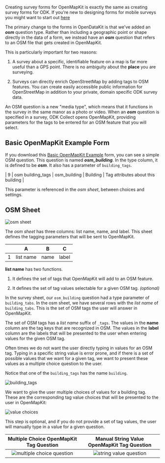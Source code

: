 Creating survey forms for OpenMapKit is exactly the same as creating survey forms for ODK. If you're new to designing forms for mobile surveys you might want to start out [here](https://opendatakit.org/help/form-design/)

The primary change to the forms in OpenDataKit is that we've added an **_osm_** question type. Rather than including a geographic point or shape directly in the data of a form, we instead have an **_osm_** question that refers to an OSM file that gets created in OpenMapKit.

This is particularly important for two reasons:

1. A survey about a specific, identifiable feature on a map is far more useful than a GPS point. There is no ambiguity about the __place__ you are surveying.

2. Surveys can directly enrich OpenStreetMap by adding tags to OSM features. You can create easily accessible public information for OpenStreetMap in addition to your private, domain specific ODK survey data.

An OSM question is a new "media type", which means that it functions in the survey in the same manor as a photo or video. When an **_osm_** question is specified in a survey, ODK Collect opens OpenMapKit, providing parameters for the tags to be entered for an OSM feature that you will select.

## Basic OpenMapKit Example Form

If you download this [Basic OpenMapKit Example](http://openmapkit.org/downloads/XLSForms/example_basic.xlsx) form, you can see a simple OSM question. This question is named **_osm_building_**. In the type column, it is defined to be **_osm_**. It also has a parameter of `building_tags`.

| 9 | osm building_tags      | osm_building | Building | Tag attributes about this building |



This parameter is referenced in the _osm sheet_, between choices and settings.

## OSM Sheet

![osm sheet](https://cloud.githubusercontent.com/assets/556367/7404929/9418893c-ee9f-11e4-9249-b684ff33e16a.png)

The _osm sheet_ has three columns: list name, name, and label. This sheet defines the tagging parameters that will be sent to OpenMapKit.

|   | A | B | C |
| -- |--- | --- | --- |
| 1 | list name | name | label |

__list name__ has two functions. 

1. It defines the set of tags that OpenMapKit will add to an OSM feature.

2. It defines the set of tag values selectable for a given OSM tag. _(optional)_

In the survey sheet, our `osm_building` question had a type parameter of `building_tabs`. In the osm sheet, we have several rows with the _list name_ of `building_tabs`. This is the set of OSM tags the user will answer in OpenMapKit.

The set of OSM tags has a _list name_ suffix of `_tags`. The values in the __name__ column are the tag keys that are recognized in OSM. The values in the __label__ column are the labels that will be presented to the user when entering values for the given OSM tag.

Often times we do not want the user directly typing in values for an OSM tag. Typing in a specific string value is error prone, and if there is a set of possible values that we want for a given tag, we want to present these values as a multiple choice question to the user.

Notice that one of the `building_tags` has the name `building`.

![building_tags](https://cloud.githubusercontent.com/assets/556367/7404922/8c1d221a-ee9f-11e4-8bd8-d289e85a1fa9.png)

We want to give the user multiple choices of values for a building tag. These are the corresponding tag value choices that will be presented to the user in OpenMapKit:

![value choices](https://cloud.githubusercontent.com/assets/556367/7404920/875f2386-ee9f-11e4-9d00-773eb8ac481b.png)

This step is optional, and if you do not provide a set of tag values, the user will manually type in a value for a given question.

Multiple Choice OpenMapKit Tag Question             |  Manual String Value OpenMapKit Tag Question
:-------------------------:|:-------------------------:
![multiple choice question](https://cloud.githubusercontent.com/assets/556367/7404896/31078528-ee9f-11e4-851f-a8943a66584b.png)  |  ![string value question](https://cloud.githubusercontent.com/assets/556367/7404898/37291566-ee9f-11e4-9f23-b5eee42bdfea.png)